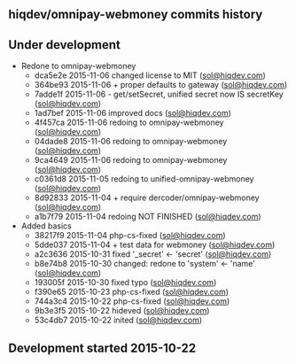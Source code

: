 hiqdev/omnipay-webmoney commits history
---------------------------------------

## Under development

- Redone to omnipay-webmoney
    - dca5e2e 2015-11-06 changed license to MIT (sol@hiqdev.com)
    - 364be93 2015-11-06 + proper defaults to gateway (sol@hiqdev.com)
    - 7adde1f 2015-11-06 - get/setSecret, unified secret now IS secretKey (sol@hiqdev.com)
    - 1ad7bef 2015-11-06 improved docs (sol@hiqdev.com)
    - 4f457ca 2015-11-06 redoing to omnipay-webmoney (sol@hiqdev.com)
    - 04dade8 2015-11-06 redoing to omnipay-webmoney (sol@hiqdev.com)
    - 9ca4649 2015-11-06 redoing to omnipay-webmoney (sol@hiqdev.com)
    - c0361d8 2015-11-05 redoing to unified-omnipay-webmoney (sol@hiqdev.com)
    - 8d92833 2015-11-04 + require dercoder/omnipay-webmoney (sol@hiqdev.com)
    - a1b7f79 2015-11-04 redoing NOT FINISHED (sol@hiqdev.com)
- Added basics
    - 38217f9 2015-11-04 php-cs-fixed (sol@hiqdev.com)
    - 5dde037 2015-11-04 + test data for webmoney (sol@hiqdev.com)
    - a2c3636 2015-10-31 fixed '_secret' <- 'secret' (sol@hiqdev.com)
    - b8e74b8 2015-10-30 changed: redone to 'system' <- 'name' (sol@hiqdev.com)
    - 193005f 2015-10-30 fixed typo (sol@hiqdev.com)
    - f390e65 2015-10-23 php-cs-fixed (sol@hiqdev.com)
    - 744a3c4 2015-10-22 php-cs-fixed (sol@hiqdev.com)
    - 9b3e3f5 2015-10-22 hideved (sol@hiqdev.com)
    - 53c4db7 2015-10-22 inited (sol@hiqdev.com)

## Development started 2015-10-22

